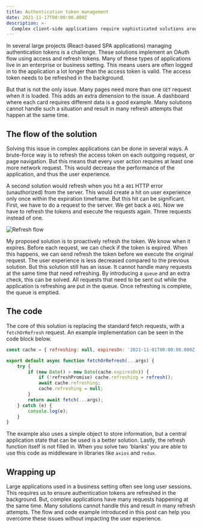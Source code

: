 ```yaml
---
title: Authentication token management
date: 2021-11-17T00:00:00.000Z
description: >-
  Complex client-side applications require sophisticated solutions around authentication management and background refreshing.
---
```


In several large projects (React-based SPA applications) managing authentication tokens is a challenge. These solutions implement an OAuth flow using access and refresh tokens. Many of these types of applications live in an enterprise or business setting. This means users are often logged in to the application a lot longer than the access token is valid. The access token needs to be refreshed in the background.

But that is not the only issue. Many pages need more than one `GET` request when it is loaded. This adds an extra dimension to the issue. A dashboard where each card requires different data is a good example. Many solutions cannot handle such a situation and result in many refresh attempts that happen at the same time.

## The flow of the solution

Solving this issue in complex applications can be done in several ways. A brute-force way is to refresh the access token on each outgoing request, or page navigation. But this means that every user action requires at least one more network request. This would decrease the performance of the application, and thus the user experience.

A second solution would refresh when you hit a `401` HTTP error (unauthorized) from the server. This would create a hit on user experience only once within the expiration timeframe. But this hit can be significant. First, we have to do a request to the server. We get back a `401`. Now we have to refresh the tokens and execute the requests again. Three requests instead of one.

![Refresh flow](/img/client-refresh-2.png)

My proposed solution is to proactively refresh the token. We know when it expires. Before each request, we can check if the token is expired. When this happens, we can send refresh the token before we execute the original request. The user experience is less decreased compared to the previous solution. But this solution still has an issue. It cannot handle many requests at the same time that need refreshing. By introducing a `queue` and an extra check, this can be solved. All requests that need to be sent out while the application is refreshing are put in the queue. Once refreshing is complete, the queue is emptied.

## The code

The core of this solution is replacing the standard fetch requests, with a `fetchOrRefresh` request. An example implementation can be seen in the code block below.

```js
const cache = { refreshing: null, expiresOn: '2021-11-01T00:00:00.000Z' };

export default async function fetchOrRefresh(...args) {
	try {
		if (new Date() > new Date(cache.expiresOn)) {
			if (!refreshPromise) cache.refreshing = refresh();
			await cache.refreshing;
			cache.refreshing = null;
		}
		return await fetch(...args);
	} catch (e) {
		console.log(e);
	}
}
```

The example also uses a simple object to store information, but a central application state that can be used is a better solution. Lastly, the refresh function itself is not filled in. When you solve two 'blanks' you are able to use this code as middleware in libraries like `axios` and `redux`.

## Wrapping up

Large applications used in a business setting often see long user sessions. This requires us to ensure authentication tokens are refreshed in the background. But, complex applications have many requests happening at the same time. Many solutions cannot handle this and result in many refresh attempts. The flow and code example introduced in this post can help you overcome these issues without impacting the user experience.
